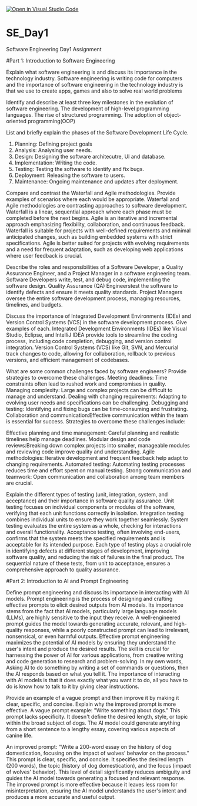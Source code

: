 [![Open in Visual Studio Code](https://classroom.github.com/assets/open-in-vscode-2e0aaae1b6195c2367325f4f02e2d04e9abb55f0b24a779b69b11b9e10269abc.svg)](https://classroom.github.com/online_ide?assignment_repo_id=18323991&assignment_repo_type=AssignmentRepo)
# SE_Day1
Software Engineering Day1 Assignment

#Part 1: Introduction to Software Engineering

Explain what software engineering is and discuss its importance in the technology industry.
Software engineering is writing code for computers and the importance of software engineering in the technology industry is that we use to create apps, games and also to solve real world problems

Identify and describe at least three key milestones in the evolution of software engineering.
The development of high-level programming languages.
The rise of structured programming.
The adoption of object-oriented programming(OOP)

List and briefly explain the phases of the Software Development Life Cycle.
1. Planning: Defining project goals
2. Analysis: Analysing user needs.
3. Design: Designing the software architecutre, UI and database.
4. Implementation: Writing the code.
5. Testing: Testing the software to identify and fix bugs.
6. Deployment: Releasing the software to users.
7. Maintenance: Ongoing maintenance and updates after deployment.

Compare and contrast the Waterfall and Agile methodologies. Provide examples of scenarios where each would be appropriate.
Waterfall and Agile methodologies are contrasting approaches to software development. Waterfall is a linear, sequential approach where each phase must be completed before the next begins. Agile is an iterative and incremental approach emphasizing flexibility, collaboration, and continuous feedback. Waterfall is suitable for projects with well-defined requirements and minimal anticipated changes, such as building embedded systems with strict specifications. Agile is better suited for projects with evolving requirements and a need for frequent adaptation, such as developing web applications where user feedback is crucial.

Describe the roles and responsibilities of a Software Developer, a Quality Assurance Engineer, and a Project Manager in a software engineering team.
Software Developers write, test, and debug code, implementing the software design.
Quality Assurance (QA) Engineerstest the software to identify defects and ensure it meets quality standards.
Project Managers oversee the entire software development process, managing resources, timelines, and budgets.

Discuss the importance of Integrated Development Environments (IDEs) and Version Control Systems (VCS) in the software development process. Give examples of each.
Integrated Development Environments (IDEs) like Visual Studio, Eclipse, and IntelliJ IDEA provide tools to streamline the coding process, including code completion, debugging, and version control integration. Version Control Systems (VCS) like Git, SVN, and Mercurial track changes to code, allowing for collaboration, rollback to previous versions, and efficient management of codebases.

What are some common challenges faced by software engineers? Provide strategies to overcome these challenges.
Meeting deadlines: Time constraints often lead to rushed work and compromises in quality.
Managing complexity: Large and complex projects can be difficult to manage and understand.
Dealing with changing requirements: Adapting to evolving user needs and specifications can be challenging.
Debugging and testing: Identifying and fixing bugs can be time-consuming and frustrating.
Collaboration and communication:Effective communication within the team is essential for success.
Strategies to overcome these challenges include:

Effective planning and time management: Careful planning and realistic timelines help manage deadlines.
Modular design and code reviews:Breaking down complex projects into smaller, manageable modules and reviewing code improve quality and understanding.
Agile methodologies: Iterative development and frequent feedback help adapt to changing requirements.
Automated testing: Automating testing processes reduces time and effort spent on manual testing.
Strong communication and teamwork: Open communication and collaboration among team members are crucial.


Explain the different types of testing (unit, integration, system, and acceptance) and their importance in software quality assurance.
Unit testing focuses on individual components or modules of the software, verifying that each unit functions correctly in isolation. Integration testing combines individual units to ensure they work together seamlessly. System testing evaluates the entire system as a whole, checking for interactions and overall functionality. Acceptance testing, often involving end-users, confirms that the system meets the specified requirements and is acceptable for its intended purpose. Each type of testing plays a crucial role in identifying defects at different stages of development, improving software quality, and reducing the risk of failures in the final product. The sequential nature of these tests, from unit to acceptance, ensures a comprehensive approach to quality assurance.

#Part 2: Introduction to AI and Prompt Engineering


Define prompt engineering and discuss its importance in interacting with AI models.
Prompt engineering is the process of designing and crafting effective prompts to elicit desired outputs from AI models. Its importance stems from the fact that AI models, particularly large language models (LLMs), are highly sensitive to the input they receive. A well-engineered prompt guides the model towards generating accurate, relevant, and high-quality responses, while a poorly constructed prompt can lead to irrelevant, nonsensical, or even harmful outputs. Effective prompt engineering maximizes the potential of AI models by ensuring they understand the user's intent and produce the desired results. The skill is crucial for harnessing the power of AI for various applications, from creative writing and code generation to research and problem-solving.
In my own words, Asking AI to do something by writing a set of commands or questions, then the AI responds based on what you tell it. The importance of interacting with AI models is that it does exactly what you want it to do, all you have to do is know how to talk to it by giving clear instructions.

Provide an example of a vague prompt and then improve it by making it clear, specific, and concise. Explain why the improved prompt is more effective.
A vague prompt example: "Write something about dogs." This prompt lacks specificity. It doesn't define the desired length, style, or topic within the broad subject of dogs. The AI model could generate anything from a short sentence to a lengthy essay, covering various aspects of canine life.

An improved prompt: "Write a 200-word essay on the history of dog domestication, focusing on the impact of wolves' behavior on the process." This prompt is clear, specific, and concise. It specifies the desired length (200 words), the topic (history of dog domestication), and the focus (impact of wolves' behavior). This level of detail significantly reduces ambiguity and guides the AI model towards generating a focused and relevant response. The improved prompt is more effective because it leaves less room for misinterpretation, ensuring the AI model understands the user's intent and produces a more accurate and useful output.
